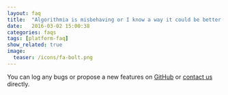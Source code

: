 ```yaml
---
layout: faq
title:  "Algorithmia is misbehaving or I know a way it could be better."
date:   2016-03-02 15:00:38
categories: faqs
tags: [platform-faq]
show_related: true
image:
  teaser: /icons/fa-bolt.png
---
```


You can log any bugs or propose a new features on [GitHub](https://github.com/algorithmiaio/dev-center/issues) or [contact us](https://algorithmia.com/contact) directly.


